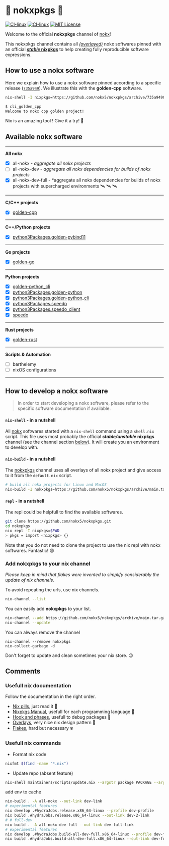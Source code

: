 # :koala: nokxpkgs :koala:

[![CI-linux](https://github.com/nokx5/nokxpkgs/workflows/CI-linux/badge.svg)](https://github.com/nokx5/nokxpkgs/actions/workflows/ci-linux.yml) [![CI-linux](https://github.com/nokx5/nokxpkgs/workflows/CI-darwin/badge.svg)](https://github.com/nokx5/nokxpkgs/actions/workflows/ci-darwin.yml) [![MIT License](http://img.shields.io/badge/license-MIT-blue.svg)](https://github.com/nokx5/nokxpkgs/blob/master/LICENSE) <!-- [![doc](https://github.com/nokx5/nokxpkgs/workflows/doc-api/badge.svg)](https://nokx5.github.io/nokxpkgs) -->

Welcome to the official **nokxpkgs** channel of [nokx](https://github.com/nokx5/)!

This nokxpkgs channel contains all [*(overlayed)*](https://github.com/nokx5/nokxpkgs/blob/main/nixpkgs-nokx/default.nix) nokx softwares pinned with an official [**_stable_ nixpkgs**](https://github.com/nokx5/nokxpkgs/blob/main/default.nix#L5-L12) to help creating fully reproducible software expressions.

## How to use a nokx software

Here we explain how to use a nokx software pinned according to a specific release ([`735a949`](https://github.com/nokx5/nokxpkgs/commit/735a9490b0dccb6aab3a30fa4195c38790857b74)). We illustrate this with the **golden-cpp** software.

```bash
nix-shell -I nixpkgs=https://github.com/nokx5/nokxpkgs/archive/735a9490b0dccb6aab3a30fa4195c38790857b74.tar.gz --pure -p golden-cpp

$ cli_golden_cpp
Welcome to nokx cpp golden project!
```
Nix is an amazing tool ! Give it a try! :ghost:


## Available nokx software

***

**All nokx**

-   [x] all-nokx - *aggregate all nokx projects*
-   [ ] all-nokx-dev - *aggregate all nokx dependencies for builds of nokx projects*
-   [x] all-nokx-dev-full - *aggregate all nokx dependencies for builds of nokx projects with supercharged environments :artificial_satellite: :artificial_satellite: :artificial_satellite:

***

**C/C++ projects**

- [x] [golden-cpp](https://github.com/nokx5/golden-cpp)
***
**C++/Python projects**

- [x] [python3Packages.golden-pybind11](https://github.com/nokx5/golden-pybind11)
***
**Go projects**

- [x]  [golden-go](https://github.com/nokx5/golden-go)

***
**Python projects**

- [x] [golden-python_cli](https://github.com/nokx5/golden-python)
- [x] [python3Packages.golden-python](https://github.com/nokx5/golden-python)
- [x] [python3Packages.golden-python_cli](https://github.com/nokx5/golden-python)
- [x] [python3Packages.speedo](https://github.com/nokx5/speedo)
- [x] [python3Packages.speedo_client](https://github.com/nokx5/speedo)
- [x] [speedo](https://github.com/nokx5/speedo)
***
**Rust projects**

- [x] [golden-rust](https://github.com/nokx5/golden-rust)

***
**Scripts & Automation**

-   [ ] barthelemy
-   [ ] nixOS configurations

***



## How to develop a nokx software

> In order to start developing a nokx software, please refer to the specific software documentation if available.

#### `nix-shell` - in a nutshell

All [nokx](https://github.com/nokx5/) softwares started with a `nix-shell` command using a `shell.nix` script. This file uses most probably the official **_stable/unstable_ nixpkgs** channel (see the channel section [below](#add-nokxpkgs-to-your-nix-channel)). It will create you an environment to develop with.

#### `nix-build` - in a nutshell

The [nokxpkgs](#) channel uses all overlays of all nokx project and give access to it from the `default.nix` script.

```bash
# build all nokx projects for Linux and MacOS
nix-build -I nokxpkgs=https://github.com/nokx5/nokxpkgs/archive/main.tar.gz --expr '(import <nokxpkgs> {}).all-nokx' --no-out-link
```

#### `repl` - in a nutshell

The repl could be helpfull to find the available softwares.

```bash
git clone https://github.com/nokx5/nokxpkgs.git
cd nokxpkgs
nix repl -I nixpkgs=$PWD
> pkgs = import <nixpkgs> {}
```

Note that you do not need to clone the project to use the nix repl with nokx softwares. Fantastic! :smile:

### Add nokxpkgs to your nix channel

*Please keep in mind that flakes were invented to simplify considerably the update of nix channels.*

To avoid repeating the urls, use nix channels.

```bash
nix-channel --list
```

You can easily add **nokxpkgs** to your list.
```bash
nix-channel --add https://github.com/nokx5/nokxpkgs/archive/main.tar.gz nokxpkgs
nix-channel --update
```

You can always remove the channel
```
nix-channel --remove nokxpkgs
nix-collect-garbage -d
```

Don't forget to update and clean sometimes your nix store. :wink:

## Comments

### Usefull nix documentation

Follow the documentation in the right order.

- [Nix pills](https://nixos.org/guides/nix-pills/index.html), just read it :pill:
- [Nixpkgs Manual](https://nixos.org/manual/nixpkgs/stable/), usefull for each programming language :mushroom:
- [Hook and phases](https://nixos.org/manual/nixpkgs/stable/#sec-stdenv-phases), usefull to debug packages :art:
- [Overlays](https://www.youtube.com/watch?v=W85mF1zWA2o), very nice nix design pattern :lipstick:
- [Flakes](https://www.tweag.io/blog/2020-05-25-flakes/), hard but necessary :snowflake:

### Usefull nix commands

* Format nix code

```bash
nixfmt $(find -name "*.nix")
```

* Update repo (absent feature)

```bash
nix-shell maintainers/scripts/update.nix --argstr package PACKAGE --argstr revision REVISION --show-trace
```

add env to cache
```bash
nix-build . -A all-nokx --out-link dev-link
# experimental features
nix develop .#hydraJobs.release.x86_64-linux --profile dev-profile
nix build .#hydraJobs.release.x86_64-linux --out-link dev-2-link
# # full-dev
nix-build . -A all-nokx-dev-full --out-link dev-full-link
# experimental features
nix develop .#hydraJobs.build-all-dev-full.x86_64-linux --profile dev-full-profile
nix build .#hydraJobs.build-all-dev-full.x86_64-linux --out-link dev-full-2-link
```


